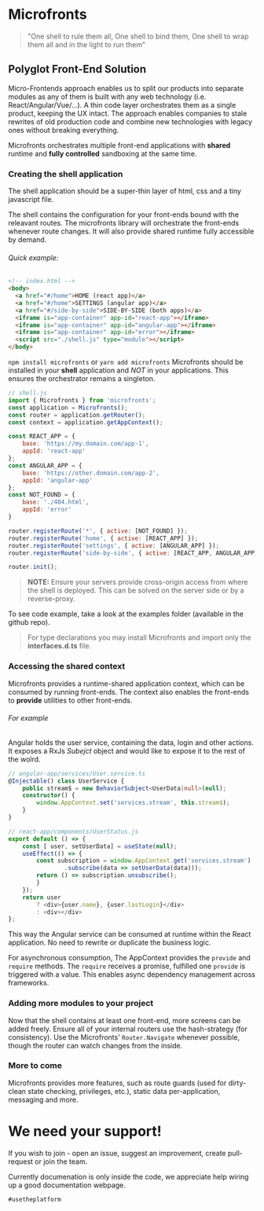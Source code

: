 # Microfronts
> "One shell to rule them all, One shell to bind them, One shell to wrap them all and in the light to run them"

## Polyglot Front-End Solution
Micro-Frontends approach enables us to split our products into separate modules as any of them is built with any web technology (i.e. React/Angular/Vue/...). A thin code layer orchestrates them as a single product, keeping the UX intact. The approach enables companies to stale rewrites of old production code and combine new technologies with legacy ones without breaking everything.

Microfronts orchestrates multiple front-end applications with **shared** runtime and **fully controlled** sandboxing at the same time.

### Creating the shell application
The shell application should be a super-thin layer of html, css and a tiny javascript file.

The shell contains the configuration for your front-ends bound with the releavant routes. The microfronts library will orchestrate the front-ends whenever route changes. It will also provide shared runtime fully accessible by demand.

###### Quick example:
```html
<!-- index.html -->
<body>
  <a href="#/home">HOME (react app)</a>
  <a href="#/home">SETTINGS (angular app)</a>
  <a href="#/side-by-side">SIDE-BY-SIDE (both apps)</a>
  <iframe is="app-container" app-id="react-app"></iframe>
  <iframe is="app-container" app-id="angular-app"></iframe>
  <iframe is="app-container" app-id="error"></iframe>
  <script src="./shell.js" type="module"></script>
</body>
```

`npm install microfronts` or `yarn add microfronts`
Microfronts should be installed in your **shell** application and *NOT* in your applications. This ensures the orchestrator remains a singleton.

```javascript
// shell.js
import { Microfronts } from 'microfronts';
const application = Microfronts();
const router = application.getRouter();
const context = application.getAppContext();

const REACT_APP = {
    base: 'https://my.domain.com/app-1',
    appId: 'react-app'
};
const ANGULAR_APP = {
    base: 'https://other.domain.com/app-2',
    appId: 'angular-app'
};
const NOT_FOUND = {
    base: './404.html',
    appId: 'error'
}

router.registerRoute('*', { active: [NOT_FOUND] });
router.registerRoute('home', { active: [REACT_APP] });
router.registerRoute('settings', { active: [ANGULAR_APP] });
router.registerRoute('side-by-side', { active: [REACT_APP, ANGULAR_APP] });

router.init();
```

> **NOTE:** Ensure your servers provide cross-origin access from where the shell is deployed. This can be solved on the server side or by a reverse-proxy.

To see code example, take a look at the examples folder (available in the github repo).

> For type declarations you may install Microfronts and import only the **interfaces.d.ts** file.

### Accessing the shared context
Microfronts provides a runtime-shared application context, which can be consumed by running front-ends. The context also enables the front-ends to **provide** utilities to other front-ends.

###### For example
Angular holds the user service, containing the data, login and other actions. It exposes a RxJs *Subejct* object and would like to expose it to the rest of the wolrd.

```typescript
// angular-app/services/User.service.ts
@Injectable() class UserService {
    public stream$ = new BehaviorSubject<UserData|null>(null);
    constructor() {
        window.AppContext.set('services.stream', this.stream$);
    }
}
```

```javascript
// react-app/components/UserStatus.js
export default () => {
    const [ user, setUserData] = useState(null);
    useEffect(() => {
        const subscription = window.AppContext.get('services.stream')
                .subscribe(data => setUserData(data)));
        return () => subscription.unsubscribe();
        }
    });
    return user
        ? <div>{user.name}, {user.lastLogin}</div>
        : <div></div>
};
```

This way the Angular service can be consumed at runtime within the React application. No need to rewrite or duplicate the business logic.

For asynchronous consumption, The AppContext provides the `provide` and `require` methods. The `require` receives a promise, fulfilled one `provide` is triggered with a value. This enables async dependency management across frameworks.

### Adding more modules to your project
Now that the shell contains at least one front-end, more screens can be added freely. Ensure all of your internal routers use the hash-strategy (for consistency). Use the Microfronts' `Router.Navigate` whenever possible, though the router can watch changes from the inside.

### More to come
Microfronts provides more features, such as route guards (used for dirty-clean state checking, privileges, etc.), static data per-application, messaging and more.

# We need your support!
If you wish to join - open an issue, suggest an improvement, create pull-request or join the team.

Currently documenation is only inside the code, we appreciate help wiring up a good documentation webpage.

`#usetheplatform`